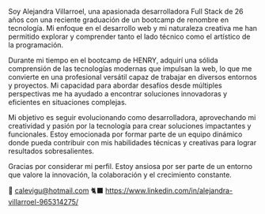 Soy Alejandra Villarroel, una apasionada desarrolladora Full Stack de 26 años con una reciente graduación de un bootcamp de renombre en tecnología. Mi enfoque en el desarrollo web y mi naturaleza creativa me han permitido explorar y comprender tanto el lado técnico como el artístico de la programación.

Durante mi tiempo en el bootcamp de HENRY, adquirí una sólida comprensión de las tecnologías modernas que impulsan la web, lo que me convierte en una profesional versátil capaz de trabajar en diversos entornos y proyectos. Mi capacidad para abordar desafíos desde múltiples perspectivas me ha ayudado a encontrar soluciones innovadoras y eficientes en situaciones complejas.

Mi objetivo es seguir evolucionando como desarrolladora, aprovechando mi creatividad y pasión por la tecnología para crear soluciones impactantes y funcionales. Estoy emocionada por formar parte de un equipo dinámico donde pueda contribuir con mis habilidades técnicas y creativas para lograr resultados sobresalientes.

Gracias por considerar mi perfil. Estoy ansiosa por ser parte de un entorno que valore la innovación, la colaboración y el crecimiento constante.

📨  calevigu@hotmail.com
🐈‍⬛  https://www.linkedin.com/in/alejandra-villarroel-965314275/

